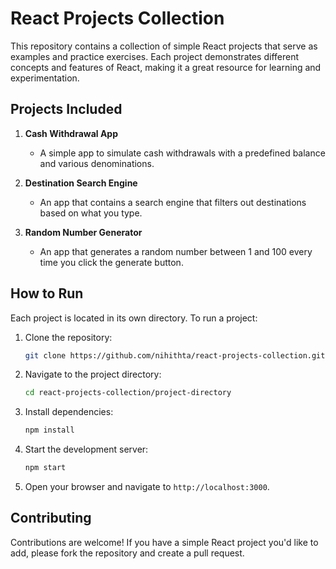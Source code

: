# React Projects Collection

This repository contains a collection of simple React projects that serve as examples and practice exercises. Each project demonstrates different concepts and features of React, making it a great resource for learning and experimentation.

## Projects Included

1. **Cash Withdrawal App**
   - A simple app to simulate cash withdrawals with a predefined balance and various denominations.
  
2. **Destination Search Engine**
   - An app that contains a search engine that filters out destinations based on what you type.
     
3. **Random Number Generator**
   - An app that generates a random number between 1 and 100 every time you click the generate button.


## How to Run

Each project is located in its own directory. To run a project:

1. Clone the repository:
   ```bash
   git clone https://github.com/nihithta/react-projects-collection.git

2. Navigate to the project directory:
   ```bash
   cd react-projects-collection/project-directory
   ```

3. Install dependencies:
   ```bash
   npm install
   ```

4. Start the development server:
   ```bash
   npm start
   ```

5. Open your browser and navigate to `http://localhost:3000`.

## Contributing

Contributions are welcome! If you have a simple React project you'd like to add, please fork the repository and create a pull request.
